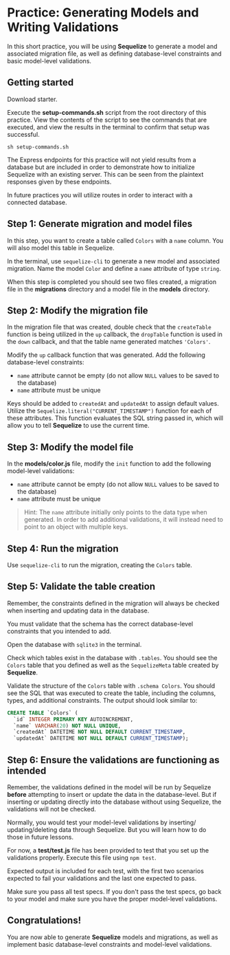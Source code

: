 # Practice: Generating Models and Writing Validations

In this short practice, you will be using **Sequelize** to generate a model and 
associated migration file, as well as defining database-level constraints and
basic model-level validations.

## Getting started

Download starter. 

Execute the __setup-commands.sh__ script from the root directory of this
practice. View the contents of the script to see the commands that are executed,
and view the results in the terminal to confirm that setup was successful.

```shell
sh setup-commands.sh
```

The Express endpoints for this practice will not yield results from a database 
but are included in order to demonstrate how to initialize Sequelize with an 
existing server. This can be seen from the plaintext responses given by these 
endpoints.

In future practices you will utilize routes in order to interact with a 
connected database.

## Step 1: Generate migration and model files

In this step, you want to create a table called `Colors` with a `name` column. 
You will also model this table in Sequelize.

In the terminal, use `sequelize-cli` to generate a new model and associated 
migration. Name the model `Color` and define a `name` attribute of type 
`string`.

When this step is completed you should see two files created, a migration file 
in the __migrations__ directory and a model file in the __models__ directory.


## Step 2: Modify the migration file

In the migration file that was created, double check that the `createTable` 
function is being utilized in the `up` callback, the `dropTable` function is 
used in the `down` callback, and that the table name generated matches 
`'Colors'`.

Modify the `up` callback function that was generated. Add the following 
database-level constraints:

  * `name` attribute cannot be empty (do not allow `NULL` values to be saved to 
    the database)
  * `name` attribute must be unique

Keys should be added to `createdAt` and `updatedAt` to assign default values. 
Utilize the `Sequelize.literal("CURRENT_TIMESTAMP")` function for each of these 
attributes. This function evaluates the SQL string passed in, which will allow 
you to tell **Sequelize** to use the current time.


## Step 3: Modify the model file

In the __models/color.js__ file, modify the `init` function to add the following 
model-level validations:

  * `name` attribute cannot be empty (do not allow `NULL` values to be
    saved to the database)
  * `name` attribute must be unique
  
> Hint: The `name` attribute initially only points to the data type when 
> generated. In order to add additional validations, it will instead need to 
> point to an object with multiple keys.


## Step 4: Run the migration

Use `sequelize-cli` to run the migration, creating the `Colors` table.


## Step 5: Validate the table creation

Remember, the constraints defined in the migration will always be
checked when inserting and updating data in the database.

You must validate that the schema has the correct database-level
constraints that you intended to add.

Open the database with `sqlite3` in the terminal.
 
Check which tables exist in the database with `.tables`. You should see the 
`Colors` table that you defined as well as the `SequelizeMeta` table created by
**Sequelize**.

Validate the structure of the `Colors` table with `.schema Colors`. You should 
see the SQL that was executed to create the table, including the columns, types, 
and additional constraints. The output should look similar to:

```sql
CREATE TABLE `Colors` (
  `id` INTEGER PRIMARY KEY AUTOINCREMENT, 
  `name` VARCHAR(20) NOT NULL UNIQUE, 
  `createdAt` DATETIME NOT NULL DEFAULT CURRENT_TIMESTAMP, 
  `updatedAt` DATETIME NOT NULL DEFAULT CURRENT_TIMESTAMP);
```


## Step 6: Ensure the validations are functioning as intended

Remember, the validations defined in the model will be run by
Sequelize **before** attempting to insert or update the data
in the database-level. But if inserting or updating directly
into the database without using Sequelize, the validations
will not be checked.

Normally, you would test your model-level validations by inserting/
updating/deleting data through Sequelize. But you will learn how
to do those in future lessons.

For now, a __test/test.js__ file has been provided to test that you set 
up the validations properly. Execute this file using `npm test`.

Expected output is included for each test, with the first two scenarios
expected to fail your validations and the last one expected to pass.

Make sure you pass all test specs. If you don't pass the test specs,
go back to your model and make sure you have the proper
model-level validations.


## Congratulations!

You are now able to generate **Sequelize** models and migrations, as well as 
implement basic database-level constraints and model-level validations.
